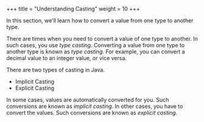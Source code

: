 +++
title = "Understanding Casting"
weight = 10
+++

In this section, we'll learn how to convert a value from one type to
another type.

There are times when you need to convert a value of one type to another.
In such cases, you use *type casting*. Converting a value from one type to
another type is known as *type casting*. For example, you can convert a decimal
value to an integer value, or vice versa.

There are two types of casting in Java.

 * Implicit Casting
 * Explicit Casting

In some cases, values are automatically converted for you. Such conversions
are known as *implicit casting*. In other cases, you have to convert the values.
Such conversions are known as *explicit casting*.